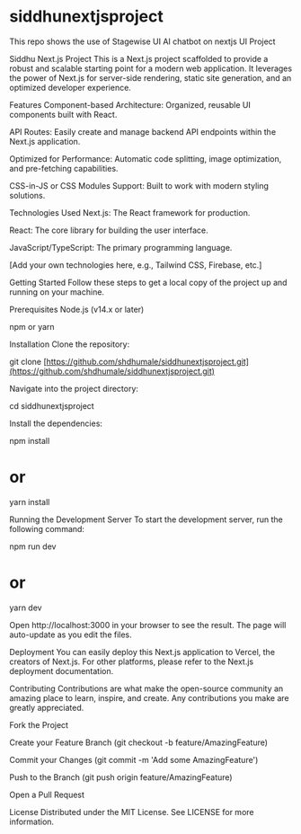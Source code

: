 # siddhunextjsproject
This repo shows the use of Stagewise UI AI chatbot on nextjs UI Project

Siddhu Next.js Project
This is a Next.js project scaffolded to provide a robust and scalable starting point for a modern web application. It leverages the power of Next.js for server-side rendering, static site generation, and an optimized developer experience.

Features
Component-based Architecture: Organized, reusable UI components built with React.

API Routes: Easily create and manage backend API endpoints within the Next.js application.

Optimized for Performance: Automatic code splitting, image optimization, and pre-fetching capabilities.

CSS-in-JS or CSS Modules Support: Built to work with modern styling solutions.

Technologies Used
Next.js: The React framework for production.

React: The core library for building the user interface.

JavaScript/TypeScript: The primary programming language.

[Add your own technologies here, e.g., Tailwind CSS, Firebase, etc.]

Getting Started
Follow these steps to get a local copy of the project up and running on your machine.

Prerequisites
Node.js (v14.x or later)

npm or yarn

Installation
Clone the repository:

git clone [https://github.com/shdhumale/siddhunextjsproject.git](https://github.com/shdhumale/siddhunextjsproject.git)

Navigate into the project directory:

cd siddhunextjsproject

Install the dependencies:

npm install
# or
yarn install

Running the Development Server
To start the development server, run the following command:

npm run dev
# or
yarn dev

Open http://localhost:3000 in your browser to see the result. The page will auto-update as you edit the files.

Deployment
You can easily deploy this Next.js application to Vercel, the creators of Next.js. For other platforms, please refer to the Next.js deployment documentation.

Contributing
Contributions are what make the open-source community an amazing place to learn, inspire, and create. Any contributions you make are greatly appreciated.

Fork the Project

Create your Feature Branch (git checkout -b feature/AmazingFeature)

Commit your Changes (git commit -m 'Add some AmazingFeature')

Push to the Branch (git push origin feature/AmazingFeature)

Open a Pull Request

License
Distributed under the MIT License. See LICENSE for more information.
